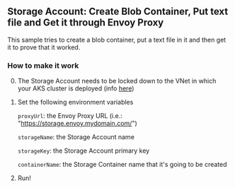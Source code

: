 ## Storage Account: Create Blob Container, Put text file and Get it through Envoy Proxy

This sample tries to create a blob container, put a text file in it and then get it to prove that it worked.

### How to make it work

0.  The Storage Account needs to be locked down to the VNet in which your AKS cluster is deployed (info [here](https://docs.microsoft.com/en-us/azure/storage/common/storage-network-security))

1.  Set the following environment variables

    `proxyUrl`: the Envoy Proxy URL (i.e.: "https://storage.envoy.mydomain.com/")

    `storageName`: the Storage Account name

    `storageKey`: the Storage Account primary key
    
    `containerName`: the Storage Container name that it's going to be created

2.  Run!